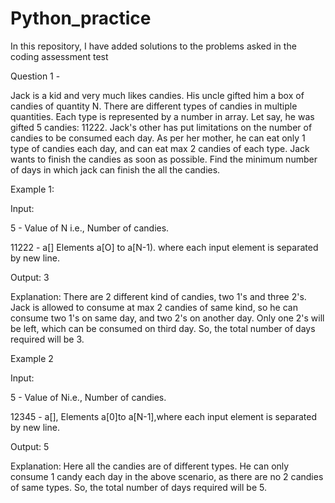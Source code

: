 # Python_practice
In this repository, I have added solutions to the problems asked in the coding assessment test 

Question 1 -

Jack is a kid and very much likes candies. His uncle gifted him a box of candies of quantity N. There are different types of candies in multiple quantities. Each type is represented by a number in array. Let say, he was gifted 5 candies: 11222. Jack's other has put limitations on the number of candies to be consumed each day. As per her mother, he can eat only 1 type of candies each day, and can eat max 2 candies of each type. Jack wants to finish the candies as soon as possible. Find the minimum number of days in which jack can finish the all the candies.

Example 1:

Input:

5 - Value of N i.e., Number of candies.

11222 - a[] Elements a[O] to a[N-1). where each input element is separated by new line.

Output:  3

Explanation:
There are 2 different kind of candies, two 1's and three 2's. Jack is allowed to consume at max 2 candies of same kind, so he can consume two 1's on same day, and two 2's on another day. Only one 2's will be left, which can be consumed on third day. So, the total number of days required will be 3.

Example 2

Input:

5 - Value of Ni.e., Number of candies.

12345 - a[], Elements a[0]to a[N-1],where each input element is separated by new line.

Output: 5

Explanation:
Here all the candies are of different types. He can only consume 1 candy each day in the above scenario, as there are no 2 candies of same types. So, the total number of days required will be 5.
